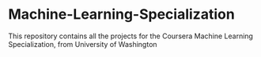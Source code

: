 # Machine-Learning-Specialization
This repository contains all the projects for the Coursera Machine Learning Specialization, from University of Washington
